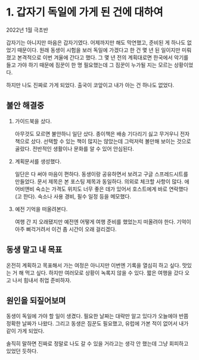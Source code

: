 # 1. 갑자기 독일에 가게 된 건에 대하여

2022년 1월 극초반

갑자기는 아니지만 마음은 갑자기였다. 어제까지만 해도 막연했고, 준비된 게 하나도 없었기 때문이다. 원래 동생이 시험을 보러 독일에 가겠다고 한 건 몇 년 된 일이지만 미뤄졌고 본격적으로 이번 겨울에 간다고 했다. 그 몇 년 전의 계획대로면 한국에서 악기를 들고 가야 하기 때문에 짐꾼이 한 명 필요했는데 그 짐꾼이 누가될 지는 모르는 상황이었다.

하지만 나도 진짜로 가게 되었다. 출국이 코앞이고 내가 아는 건 하나도 없었다.

## 불안 해결중

1. 가이드북을 샀다.

   아무것도 모르면 불안하니 일단 샀다. 종이책은 배송 기다리기 싫고 무거우니 전자책으로 샀다. 선택할 수 있는 책이 많지는 않았는데 그럭저럭 볼만해 보이는 것으로 골랐다. 전반적인 생활이나 문화를 알 수 있어 안심된다.

2. 계획문서를 생성했다.

   일단은 다 써야 마음이 편하다. 동생이랑 공유하면서 보려고 구글 스프레드시트를 만들었다. 문서 제목은 본 포스팅 제목과 동일하다. 의외로 체크할 사항이 많다. 에어비앤비 숙소는 가격도 위치도 너무 좋은 데가 있어서 호스트에게 바로 연락했다(고 한다). 숙소나 사용 경비, 필수 일정 등을 메모했다.

3. 예전 기억을 떠올려본다.

   여행 간 지 오래됐지만 예전엔 어떻게 여행 준비를 했었는지 떠올려야 한다. 기억이 아주 삐걱거려서 이건 좀 시간이 오래 걸리겠다.

## 동생 말고 내 목표

온전히 계획하고 목표해서 가는 여정은 아니지만 이번엔 기록을 열심히 하고 싶다. 맛있는 거 해 먹고 싶다. 하지만 여러모로 상황이 녹록지 않을 수 있다. 짧은 여행을 갔다 오고 나서 힘내서 취업 준비하자.

## 원인을 되짚어보며

동생이 독일에 가야 할 일이 생겼다. 필요한 날짜는 대략만 알고 있다가 오늘에야 반쯤 정확한 날짜가 나왔다. 그리고 동생은 짐꾼도 필요했고, 유럽에 가본 적이 없어서 내가 같이 가게 되었다.

솔직히 말하면 진짜로 정말로 나도 갈 수 있을 거라고는 생각 안 했는데 그냥 회피하고 있었던 듯하다.

